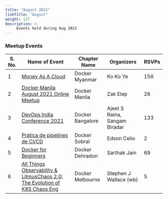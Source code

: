 ```yaml
---
title: "August 2021"
linkTitle: "August"
weight: 127
description: >-
     Events held during Aug 2021
---
```



### Meetup Events

| S. No. | Name of Event    |  Chapter Name | Organizers  | RSVPs | 
|-----------|-----------------|----------------|----------------|----------------|
| 1 | [Money As A Cloud](https://www.meetup.com/Docker-Myanmar/events/279882232/) | Docker Myanmar |  Ko Ko Ye |  156 | <br>
| 2 | [Docker Manila August 2021 Online Meetup](https://www.meetup.com/Docker-Manila/events/279902012/) | Docker Manila |  Zak Elep | 26 | <br>
| 3 | [DevOps India Conference 2021](https://www.meetup.com/Docker-Bangalore/events/279022938/) |  Docker Bangalore | Ajeet S Raina, Sangam Biradar | 133 | <br>
| 4 | [Prática de pipelines de CI/CD](https://www.meetup.com/Docker-Sobral/events/279912009/) | Docker Sobral | Edson Celio | 2 | <br>
| 5 | [Docker for Beginners](https://www.meetup.com/Docker-Dehradun/events/279967746/) | Docker Dehradun |  Sarthak Jain | 69 | <br>
| 6 | [All Things Observability & LitmusChaos 2.0: The Evolution of K8S Chaos Eng](https://www.meetup.com/Melbourne-Docker-User-Group/events/280047109/) | Docker Melbourne  | Stephen J Wallace (wb) | 5 | <br>

